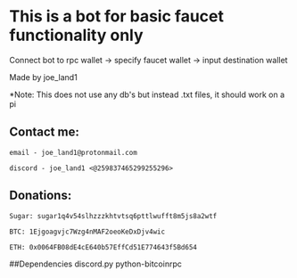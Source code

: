 # This is a bot for basic faucet functionality only

Connect bot to rpc wallet -> specify faucet wallet -> input destination wallet

Made by joe_land1

*Note: This does not use any db's but instead .txt files, it should work on a pi

## Contact me:

    email - joe_land1@protonmail.com

    discord - joe_land1 <@259837465299255296>

## Donations:

    Sugar: sugar1q4v54slhzzzkhtvtsq6pttlwufft8m5js8a2wtf

    BTC: 1Ejgoagvjc7Wzg4nMAF2oeoKeDxDjv4wic

    ETH: 0x0064FB08dE4cE640b57EffCd51E774643f5Bd654

  ##Dependencies
    discord.py
    python-bitcoinrpc
